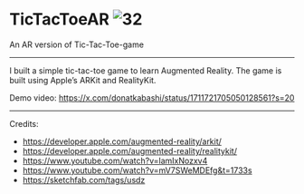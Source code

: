 # TicTacToeAR ![32](https://github.com/DKabashi/TicTacToeAR/assets/48384060/8f4b32ef-c587-42d3-9e32-468a1a7d2302)
An AR version of Tic-Tac-Toe-game 

---
I built a simple tic-tac-toe game to learn Augmented Reality. The game is built using Apple’s ARKit and RealityKit. 

Demo video:
https://x.com/donatkabashi/status/1711721705050128561?s=20


---

Credits:
- https://developer.apple.com/augmented-reality/arkit/
- https://developer.apple.com/augmented-reality/realitykit/
- https://www.youtube.com/watch?v=lamIxNozxv4
- https://www.youtube.com/watch?v=mV7SWeMDEfg&t=1733s
- https://sketchfab.com/tags/usdz
